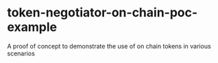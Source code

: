 # token-negotiator-on-chain-poc-example
A proof of concept to demonstrate the use of on chain tokens in various scenarios
